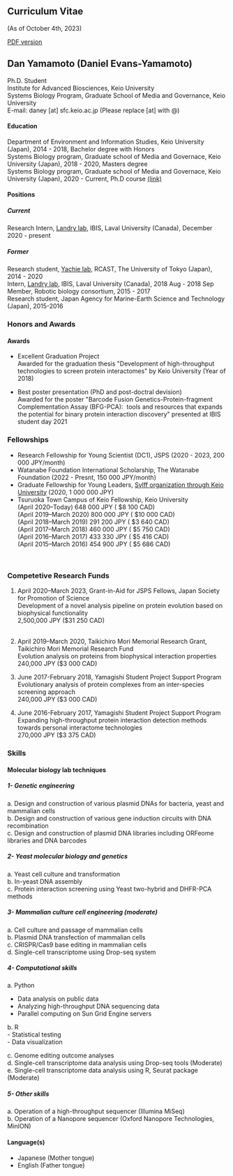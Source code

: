 ## Curriculum Vitae 
(As of October 4th, 2023)

[PDF version](https://danyamamotoevans.github.io/materials/CV_Dan_Yamamoto_20231004.pdf)

## Dan Yamamoto (Daniel Evans-Yamamoto)

Ph.D. Student <br>
Institute for Advanced Biosciences, Keio University<br>
Systems Biology Program, Graduate School of Media and Governance, Keio University<br>
E-mail: daney [at] sfc.keio.ac.jp (Please replace [at] with @)


#### Education
Department of Environment and Information Studies, Keio University (Japan), 2014 - 2018, Bachelor degree with Honors<br>
Systems Biology program, Graduate school of Media and Governace, Keio University (Japan), 2018 - 2020, Masters degree <br>
Systems Biology program, Graduate school of Media and Governace, Keio University (Japan), 2020 - Current, Ph.D course [(link)](http://www.iab.keio.ac.jp/en/index.html)<br>


#### Positions
##### Current 
Research Intern, [Landry lab](https://landrylab.ibis.ulaval.ca), IBIS, Laval University (Canada), December 2020  - present <br>

##### Former
Research student, [Yachie lab](http://yachie-lab.org), RCAST, The University of Tokyo (Japan), 2014 - 2020 <br>
Intern, [Landry lab](https://landrylab.ibis.ulaval.ca), IBIS, Laval University (Canada), 2018 Aug - 2018 Sep <br>
Member, Robotic biology consortium, 2015 - 2017 <br>
Research student, Japan Agency for Marine-Earth Science and Technology (Japan), 2015-2016 <br>

### Honors and Awards

#### Awards
* Excellent Graduation Project <br>
Awarded for the graduation thesis "Development of high-throughput technologies to screen protein interactomes" by Keio University (Year of 2018) <br>

* Best poster presentation (PhD and post-doctral devision)<br>
Awarded for the poster "Barcode Fusion Genetics-Protein-fragment Complementation Assay (BFG-PCA):  tools and resources that expands the potential for binary protein interaction discovery" presented at IBIS student day 2021 <br>


### Fellowships 
* Research Fellowship for Young Scientist (DC1), JSPS  (2020 - 2023, 200 000 JPY/month)
* Watanabe Foundation International Scholarship, The Watanabe Foundation  (2022 - Presnt, 150 000 JPY/month)
* Graduate Fellowship for Young Leaders, [Sylff organization through Keio University](https://www.sylff.org/institutions/keio-university/) (2020, 1 000 000 JPY) 
* Tsuruoka Town Campus of Keio Fellowship, Keio University<br> 
    (April 2020–Today)        648 000 JPY   (  $8 100 CAD)<br>
    (April 2019–March 2020)   800 000 JPY   ( $10 000 CAD)<br>
    (April 2018–March 2019)   291 200 JPY   (  $3 640 CAD)<br>
    (April 2017–March 2018)   460 000 JPY   (  $5 750 CAD)<br>
    (April 2016–March 2017)   433 330 JPY   (  $5 416 CAD)<br>
    (April 2015–March 2016)   454 900 JPY   (  $5 686 CAD)<br>
<br>

### Competetive Research Funds
1. April 2020–March 2023, Grant-in-Aid for JSPS Fellows, Japan Society for Promotion of Science <br>
   Development of a novel analysis pipeline on protein evolution based on biophysical functionality  <br>
   2,500,000 JPY ($31 250 CAD)<br><br>

2. April 2019–March 2020, Taikichiro Mori Memorial Research Grant, Taikichiro Mori Memorial Research Fund<br>
   Evolution analysis on proteins from biophysical interaction properties<br>
   240,000 JPY ($3 000 CAD)<br>

3. June 2017-February 2018, Yamagishi Student Project Support Program<br>
   Evolutionary analysis of protein complexes from an inter-species screening approach<br> 
   240,000 JPY ($3 000 CAD)<br>

4. June 2016-February 2017, Yamagishi Student Project Support Program<br> 
   Expanding high-throughput protein interaction detection methods towards personal interactome technologies<br>
   270,000 JPY ($3 375 CAD)<br>



### Skills

#### Molecular biology lab techniques 
##### 1-	Genetic engineering
  a.	Design and construction of various plasmid DNAs for bacteria, yeast and mammalian cells <br>
  b.	Design and construction of various gene induction circuits with DNA recombination <br>
  c.	Design and construction of plasmid DNA libraries including ORFeome libraries and DNA barcodes <br>

##### 2-	Yeast molecular biology and genetics
  a.	Yeast cell culture and transformation <br>
  b.	In-yeast DNA assembly <br>
  c.	Protein interaction screening using Yeast two-hybrid and DHFR-PCA methods <br>

##### 3-	Mammalian culture cell engineering (moderate)
  a.	Cell culture and passage of mammalian cells  <br>
  b.	Plasmid DNA transfection of mammalian cells <br>
  c.	CRISPR/Cas9 base editing in mammalian cells <br>
  d.    Single-cell transcriptome using Drop-seq system <br>

##### 4-	Computational skills

  a.	Python  <br>
  - Data analysis on public data
  - Analyzing high-throughput DNA sequencing data 
  - Parallel computing on Sun Grid Engine servers 
  
  b.	R <br>
    - Statistical testing  
    - Data visualization  
    
  c.	Genome editing outcome analyses <br>
  d.	Single-cell transcriptome data analysis using Drop-seq tools (Moderate) <br>
  e.	Single-cell transcriptome data analysis using R, Seurat package (Moderate)  <br>

##### 5-	Other skills
  a.	Operation of a high-throughput sequencer (Illumina MiSeq) <br>
  b.	Operation of a Nanopore sequencer (Oxford Nanopore Technologies, MinION) <br>


#### Language(s)
* Japanese (Mother tongue)
* English  (Father tongue)
